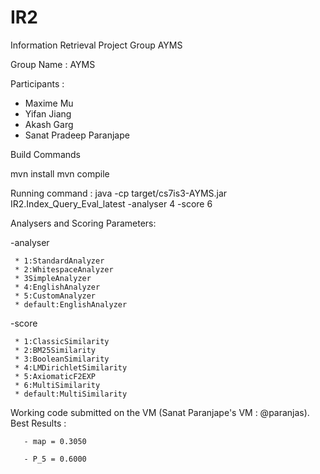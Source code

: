 # IR2
Information Retrieval Project Group AYMS

Group Name : AYMS

Participants :
- Maxime Mu
- Yifan Jiang
-  Akash Garg
- Sanat Pradeep Paranjape



Build Commands

mvn install
mvn compile


Running command :
java -cp target/cs7is3-AYMS.jar IR2.Index_Query_Eval_latest -analyser 4 -score 6

Analysers and Scoring Parameters:

-analyser

     * 1:StandardAnalyzer
     * 2:WhitespaceAnalyzer
     * 3SimpleAnalyzer
     * 4:EnglishAnalyzer
     * 5:CustomAnalyzer
     * default:EnglishAnalyzer
     
-score

     * 1:ClassicSimilarity
     * 2:BM25Similarity
     * 3:BooleanSimilarity
     * 4:LMDirichletSimilarity
     * 5:AxiomaticF2EXP
     * 6:MultiSimilarity
     * default:MultiSimilarity


Working code submitted on the VM (Sanat Paranjape's VM : @paranjas).
Best Results :

       - map = 0.3050

       - P_5 = 0.6000
